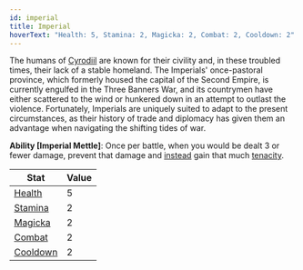 ```yaml
---
id: imperial
title: Imperial
hoverText: "Health: 5, Stamina: 2, Magicka: 2, Combat: 2, Cooldown: 2"
---
```


The humans of [Cyrodiil](/docs/campaign/provinces/cyrodiil) are known for their civility and, in these troubled times, their lack of a stable homeland. The Imperials' once-pastoral province, which formerly housed the capital of the Second Empire, is currently engulfed in the Three Banners War, and its countrymen have either scattered to the wind or hunkered down in an attempt to outlast the violence. Fortunately, Imperials are uniquely suited to adapt to the present circumstances, as their history of trade and diplomacy has given them an advantage when navigating the shifting tides of war.

**Ability [Imperial Mettle]**: Once per battle, when you would be dealt 3 or fewer damage, prevent that damage and [instead](/docs/glossary/instead) gain that much [tenacity](/docs/glossary/tenacity).

| Stat                                                  | Value |
| ----------------------------------------------------- | ----- |
| [Health](/docs/adventurer/stats/health)               | 5     |
| [Stamina](/docs/adventurer/stats/stamina)             | 2     |
| [Magicka](/docs/adventurer/stats/magicka)             | 2     |
| [Combat](/docs/adventurer/skill-lines/warrior/combat) | 2     |
| [Cooldown](/docs/adventurer/stats/cooldown)           | 2     |
